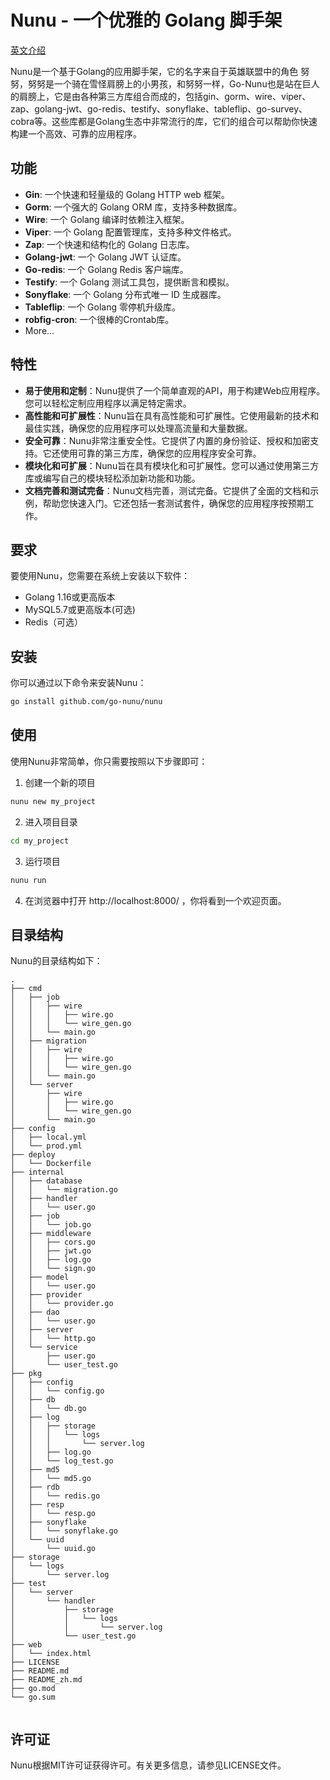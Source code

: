 # Nunu - 一个优雅的 Golang 脚手架
[英文介绍](https://github.com/go-nunu/nunu-layout-base/blob/main/README.md)

Nunu是一个基于Golang的应用脚手架，它的名字来自于英雄联盟中的角色 努努，努努是一个骑在雪怪肩膀上的小男孩，和努努一样，Go-Nunu也是站在巨人的肩膀上，它是由各种第三方库组合而成的，包括gin、gorm、wire、viper、zap、golang-jwt、go-redis、testify、sonyflake、tableflip、go-survey、cobra等。这些库都是Golang生态中非常流行的库，它们的组合可以帮助你快速构建一个高效、可靠的应用程序。

## 功能

- **Gin**: 一个快速和轻量级的 Golang HTTP web 框架。
- **Gorm**: 一个强大的 Golang ORM 库，支持多种数据库。
- **Wire**: 一个 Golang 编译时依赖注入框架。
- **Viper**: 一个 Golang 配置管理库，支持多种文件格式。
- **Zap**: 一个快速和结构化的 Golang 日志库。
- **Golang-jwt**: 一个 Golang JWT 认证库。
- **Go-redis**: 一个 Golang Redis 客户端库。
- **Testify**: 一个 Golang 测试工具包，提供断言和模拟。
- **Sonyflake**: 一个 Golang 分布式唯一 ID 生成器库。
- **Tableflip**: 一个 Golang 零停机升级库。
- **robfig-cron**: 一个很棒的Crontab库。
- More...
## 特性
* **易于使用和定制**：Nunu提供了一个简单直观的API，用于构建Web应用程序。您可以轻松定制应用程序以满足特定需求。
* **高性能和可扩展性**：Nunu旨在具有高性能和可扩展性。它使用最新的技术和最佳实践，确保您的应用程序可以处理高流量和大量数据。
* **安全可靠**：Nunu非常注重安全性。它提供了内置的身份验证、授权和加密支持。它还使用可靠的第三方库，确保您的应用程序安全可靠。
* **模块化和可扩展**：Nunu旨在具有模块化和可扩展性。您可以通过使用第三方库或编写自己的模块轻松添加新功能和功能。
* **文档完善和测试完备**：Nunu文档完善，测试完备。它提供了全面的文档和示例，帮助您快速入门。它还包括一套测试套件，确保您的应用程序按预期工作。
## 要求
要使用Nunu，您需要在系统上安装以下软件：

* Golang 1.16或更高版本
* MySQL5.7或更高版本(可选)
* Redis（可选）
## 安装

你可以通过以下命令来安装Nunu：

```bash
go install github.com/go-nunu/nunu
```

## 使用

使用Nunu非常简单，你只需要按照以下步骤即可：

1. 创建一个新的项目

```bash
nunu new my_project
```

2. 进入项目目录

```bash
cd my_project
```

3. 运行项目

```bash
nunu run
```

4. 在浏览器中打开 http://localhost:8000/ ，你将看到一个欢迎页面。

## 目录结构

Nunu的目录结构如下：

```
.
├── cmd
│   ├── job
│   │   ├── wire
│   │   │   ├── wire.go
│   │   │   └── wire_gen.go
│   │   └── main.go
│   ├── migration
│   │   ├── wire
│   │   │   ├── wire.go
│   │   │   └── wire_gen.go
│   │   └── main.go
│   └── server
│       ├── wire
│       │   ├── wire.go
│       │   └── wire_gen.go
│       └── main.go
├── config
│   ├── local.yml
│   └── prod.yml
├── deploy
│   └── Dockerfile
├── internal
│   ├── database
│   │   └── migration.go
│   ├── handler
│   │   └── user.go
│   ├── job
│   │   └── job.go
│   ├── middleware
│   │   ├── cors.go
│   │   ├── jwt.go
│   │   ├── log.go
│   │   └── sign.go
│   ├── model
│   │   └── user.go
│   ├── provider
│   │   └── provider.go
│   ├── dao
│   │   └── user.go
│   ├── server
│   │   └── http.go
│   └── service
│       ├── user.go
│       └── user_test.go
├── pkg
│   ├── config
│   │   └── config.go
│   ├── db
│   │   └── db.go
│   ├── log
│   │   ├── storage
│   │   │   └── logs
│   │   │       └── server.log
│   │   ├── log.go
│   │   └── log_test.go
│   ├── md5
│   │   └── md5.go
│   ├── rdb
│   │   └── redis.go
│   ├── resp
│   │   └── resp.go
│   ├── sonyflake
│   │   └── sonyflake.go
│   └── uuid
│       └── uuid.go
├── storage
│   └── logs
│       └── server.log
├── test
│   └── server
│       └── handler
│           ├── storage
│           │   └── logs
│           │       └── server.log
│           └── user_test.go
├── web
│   └── index.html
├── LICENSE
├── README.md
├── README_zh.md
├── go.mod
└── go.sum


```

## 许可证
Nunu根据MIT许可证获得许可。有关更多信息，请参见LICENSE文件。